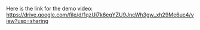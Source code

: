 Here is the link for the demo video:
https://drive.google.com/file/d/1qzUi7k6egYZU9JncWh3gw_xh29Me6uc4/view?usp=sharing
